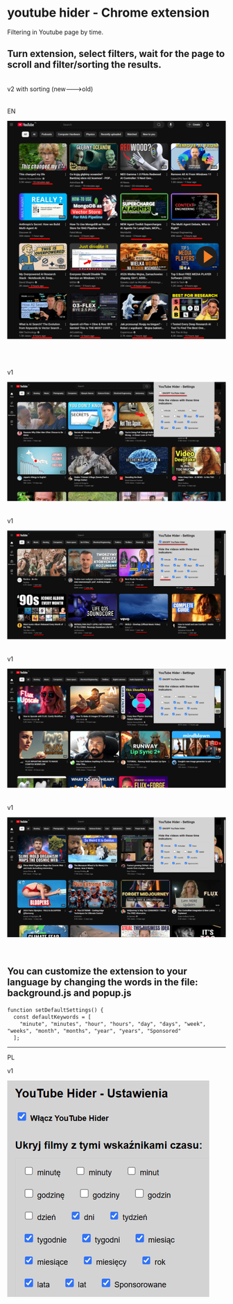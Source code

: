 # youtube hider - Chrome extension

Filtering in Youtube page by time.

## Turn extension, select filters, wait for the page to scroll and filter/sorting the results.
<br>
v2 with sorting (new--->old)
<br>
<br>
<br>
EN
<br>

![v2.png](images/v2.png)

<br>
<br>
<br>
v1

![youtubehiderEN0.png](images/youtubehiderEN0.png)
<br>
<br>
<br>
v1

![youtubehiderEN1.png](images/youtubehiderEN1.png)
<br>
<br>
<br>
v1

![youtubehiderEN2.png](images/youtubehiderEN2.png)
<br>
<br>
<br>
v1

![youtubehiderEN3.png](images/youtubehiderEN3.png)
<br>
<br>
<br>
## You can customize the extension to your language by changing the words in the file: background.js and popup.js
```
function setDefaultSettings() {
  const defaultKeywords = [
    "minute", "minutes", "hour", "hours", "day", "days", "week", "weeks", "month", "months", "year", "years", "Sponsored"
  ];
```  
***

PL

v1

![youtubehiderPL.png](images/youtubehiderPL.png)

